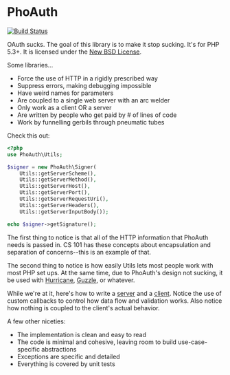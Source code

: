 PhoAuth
=======

[![Build Status](https://secure.travis-ci.org/icheishvili/phoauth.png?branch=master)](http://travis-ci.org/icheishvili/phoauth)

OAuth sucks. The goal of this library is to make it stop sucking. It's
for PHP 5.3+. It is licensed under the
[New BSD License](http://www.opensource.org/licenses/bsd-license.php).

Some libraries...

  - Force the use of HTTP in a rigidly prescribed way
  - Suppress errors, making debugging impossible
  - Have weird names for parameters
  - Are coupled to a single web server with an arc welder
  - Only work as a client OR a server
  - Are written by people who get paid by # of lines of code
  - Work by funnelling gerbils through pneumatic tubes

Check this out:

```php
<?php
use PhoAuth\Utils;

$signer = new PhoAuth\Signer(
    Utils::getServerScheme(),
    Utils::getServerMethod(),
    Utils::getServerHost(),
    Utils::getServerPort(),
    Utils::getServerRequestUri(),
    Utils::getServerHeaders(),
    Utils::getServerInputBody());

echo $signer->getSignature();
```

The first thing to notice is that all of the HTTP information that
PhoAuth needs is passed in. CS 101 has these concepts about
encapsulation and separation of concerns--this is an example of that.

The second thing to notice is how easily Utils lets most people work
with most PHP set ups. At the same time, due to PhoAuth's design not
sucking, it be used with [Hurricane](http://gethurricane.org/),
[Guzzle](http://guzzlephp.org/), or whatever.

While we're at it, here's how to write a
[server](https://github.com/icheishvili/phoauth/blob/master/examples/index.php)
and a
[client](https://github.com/icheishvili/phoauth/blob/master/examples/client.php).
Notice the use of custom callbacks to control how data flow and
validation works. Also notice how nothing is coupled to the client's
actual behavior.

A few other niceties:

  - The implementation is clean and easy to read
  - The code is minimal and cohesive, leaving room to build
    use-case-specific abstractions
  - Exceptions are specific and detailed
  - Everything is covered by unit tests
